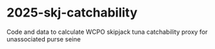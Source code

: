 # 2025-skj-catchability
Code and data to calculate WCPO skipjack tuna catchability proxy for unassociated purse seine
